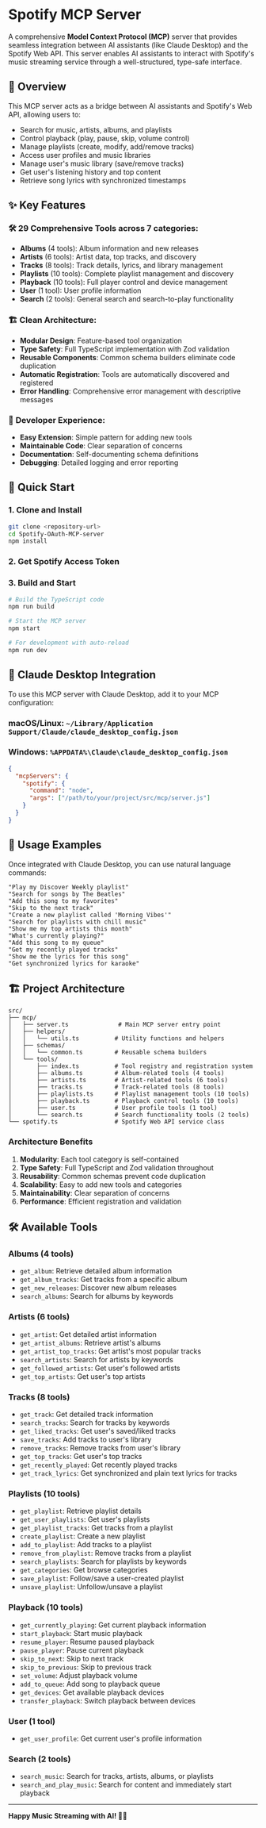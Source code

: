 # Spotify MCP Server

A comprehensive **Model Context Protocol (MCP)** server that provides seamless integration between AI assistants (like Claude Desktop) and the Spotify Web API. This server enables AI assistants to interact with Spotify's music streaming service through a well-structured, type-safe interface.

## 🎵 Overview

This MCP server acts as a bridge between AI assistants and Spotify's Web API, allowing users to:

- Search for music, artists, albums, and playlists
- Control playback (play, pause, skip, volume control)
- Manage playlists (create, modify, add/remove tracks)
- Access user profiles and music libraries
- Manage user's music library (save/remove tracks)
- Get user's listening history and top content
- Retrieve song lyrics with synchronized timestamps

## ✨ Key Features

### 🛠️ **29 Comprehensive Tools** across 7 categories:

- **Albums** (4 tools): Album information and new releases
- **Artists** (6 tools): Artist data, top tracks, and discovery
- **Tracks** (8 tools): Track details, lyrics, and library management
- **Playlists** (10 tools): Complete playlist management and discovery
- **Playback** (10 tools): Full player control and device management
- **User** (1 tool): User profile information
- **Search** (2 tools): General search and search-to-play functionality

### 🏗️ **Clean Architecture**:

- **Modular Design**: Feature-based tool organization
- **Type Safety**: Full TypeScript implementation with Zod validation
- **Reusable Components**: Common schema builders eliminate code duplication
- **Automatic Registration**: Tools are automatically discovered and registered
- **Error Handling**: Comprehensive error management with descriptive messages

### 🔧 **Developer Experience**:

- **Easy Extension**: Simple pattern for adding new tools
- **Maintainable Code**: Clear separation of concerns
- **Documentation**: Self-documenting schema definitions
- **Debugging**: Detailed logging and error reporting

## 🚀 Quick Start

### 1. Clone and Install

```bash
git clone <repository-url>
cd Spotify-OAuth-MCP-server
npm install
```

### 2. Get Spotify Access Token

### 3. Build and Start

```bash
# Build the TypeScript code
npm run build

# Start the MCP server
npm start

# For development with auto-reload
npm run dev
```

## 🔧 Claude Desktop Integration

To use this MCP server with Claude Desktop, add it to your MCP configuration:

### macOS/Linux: `~/Library/Application Support/Claude/claude_desktop_config.json`

### Windows: `%APPDATA%\Claude\claude_desktop_config.json`

```json
{
  "mcpServers": {
    "spotify": {
      "command": "node",
      "args": ["/path/to/your/project/src/mcp/server.js"]
    }
  }
}
```

## 📖 Usage Examples

Once integrated with Claude Desktop, you can use natural language commands:

```
"Play my Discover Weekly playlist"
"Search for songs by The Beatles"
"Add this song to my favorites"
"Skip to the next track"
"Create a new playlist called 'Morning Vibes'"
"Search for playlists with chill music"
"Show me my top artists this month"
"What's currently playing?"
"Add this song to my queue"
"Get my recently played tracks"
"Show me the lyrics for this song"
"Get synchronized lyrics for karaoke"
```

## 🏗️ Project Architecture

```
src/
├── mcp/
│   ├── server.ts              # Main MCP server entry point
│   ├── helpers/
│   │   └── utils.ts          # Utility functions and helpers
│   ├── schemas/
│   │   └── common.ts         # Reusable schema builders
│   └── tools/
│       ├── index.ts          # Tool registry and registration system
│       ├── albums.ts         # Album-related tools (4 tools)
│       ├── artists.ts        # Artist-related tools (6 tools)
│       ├── tracks.ts         # Track-related tools (8 tools)
│       ├── playlists.ts      # Playlist management tools (10 tools)
│       ├── playback.ts       # Playback control tools (10 tools)
│       ├── user.ts           # User profile tools (1 tool)
│       └── search.ts         # Search functionality tools (2 tools)
└── spotify.ts                # Spotify Web API service class
```

### Architecture Benefits

1. **Modularity**: Each tool category is self-contained
2. **Type Safety**: Full TypeScript and Zod validation throughout
3. **Reusability**: Common schemas prevent code duplication
4. **Scalability**: Easy to add new tools and categories
5. **Maintainability**: Clear separation of concerns
6. **Performance**: Efficient registration and validation

## 🛠️ Available Tools

### Albums (4 tools)

- `get_album`: Retrieve detailed album information
- `get_album_tracks`: Get tracks from a specific album
- `get_new_releases`: Discover new album releases
- `search_albums`: Search for albums by keywords

### Artists (6 tools)

- `get_artist`: Get detailed artist information
- `get_artist_albums`: Retrieve artist's albums
- `get_artist_top_tracks`: Get artist's most popular tracks
- `search_artists`: Search for artists by keywords
- `get_followed_artists`: Get user's followed artists
- `get_top_artists`: Get user's top artists

### Tracks (8 tools)

- `get_track`: Get detailed track information
- `search_tracks`: Search for tracks by keywords
- `get_liked_tracks`: Get user's saved/liked tracks
- `save_tracks`: Add tracks to user's library
- `remove_tracks`: Remove tracks from user's library
- `get_top_tracks`: Get user's top tracks
- `get_recently_played`: Get recently played tracks
- `get_track_lyrics`: Get synchronized and plain text lyrics for tracks

### Playlists (10 tools)

- `get_playlist`: Retrieve playlist details
- `get_user_playlists`: Get user's playlists
- `get_playlist_tracks`: Get tracks from a playlist
- `create_playlist`: Create a new playlist
- `add_to_playlist`: Add tracks to a playlist
- `remove_from_playlist`: Remove tracks from a playlist
- `search_playlists`: Search for playlists by keywords
- `get_categories`: Get browse categories
- `save_playlist`: Follow/save a user-created playlist
- `unsave_playlist`: Unfollow/unsave a playlist

### Playback (10 tools)

- `get_currently_playing`: Get current playback information
- `start_playback`: Start music playback
- `resume_player`: Resume paused playback
- `pause_player`: Pause current playback
- `skip_to_next`: Skip to next track
- `skip_to_previous`: Skip to previous track
- `set_volume`: Adjust playback volume
- `add_to_queue`: Add song to playback queue
- `get_devices`: Get available playback devices
- `transfer_playback`: Switch playback between devices

### User (1 tool)

- `get_user_profile`: Get current user's profile information

### Search (2 tools)

- `search_music`: Search for tracks, artists, albums, or playlists
- `search_and_play_music`: Search for content and immediately start playback

---

**Happy Music Streaming with AI! 🎵🤖**
